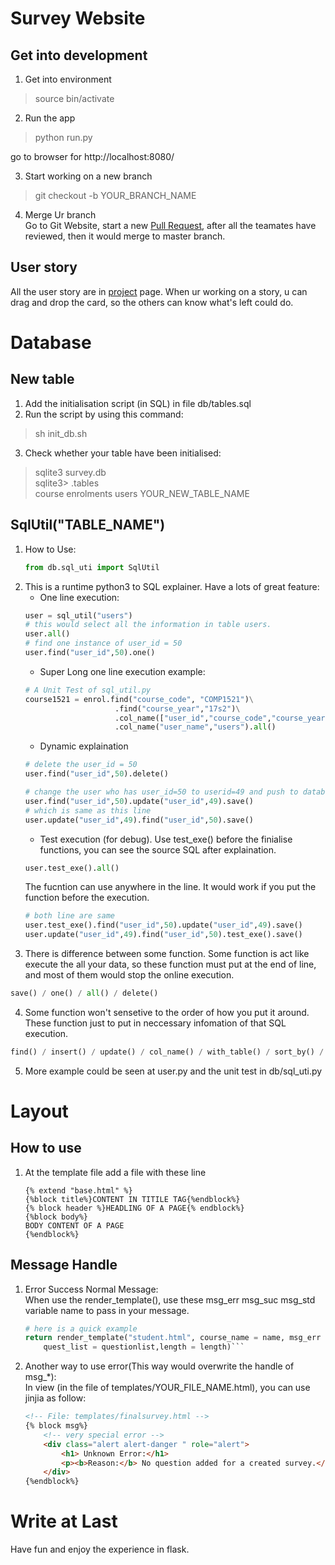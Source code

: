 # Survey Website
## Get into development
1. Get into environment
>source bin/activate

2. Run the app
> python run.py

 go to browser for http://localhost:8080/

3. Start working on a new branch
> git checkout -b YOUR_BRANCH_NAME

4. Merge Ur branch <br>
Go to Git Website, start a new [Pull Request](https://github.com/cse1531S1/survey-system-f09a-nullterminator/pulls), after all the teamates have reviewed, then it would merge to master branch.

## User story
All the user story are in [project](https://github.com/cse1531S1/survey-system-f09a-nullterminator/projects/1) page. When ur working on a story, u can drag and drop the card, so the others can know what's left could do.

# Database
## New table
1. Add the initialisation script (in SQL) in file db/tables.sql
2. Run the script by using this command:
>sh init_db.sh
3. Check whether your table have been initialised:
>sqlite3 survey.db <br>
>sqlite3> .tables <br>
>course enrolments users YOUR_NEW_TABLE_NAME

## SqlUtil("TABLE_NAME")
1. How to Use:
    ```python
    from db.sql_uti import SqlUtil
    ```
2. This is a runtime python3 to SQL explainer. Have a lots of great feature:
    - One line execution:
    ```python
    user = sql_util("users")
    # this would select all the information in table users.
    user.all()
    # find one instance of user_id = 50
    user.find("user_id",50).one()
    ```
    - Super Long one line execution example:
    ```python
    # A Unit Test of sql_util.py
    course1521 = enrol.find("course_code", "COMP1521")\
                        .find("course_year","17s2")\
                        .col_name(["user_id","course_code","course_year"])\
                        .col_name("user_name","users").all()
    ```
    - Dynamic explaination
    ```python
    # delete the user_id = 50
    user.find("user_id",50).delete()

    # change the user who has user_id=50 to userid=49 and push to database
    user.find("user_id",50).update("user_id",49).save()
    # which is same as this line
    user.update("user_id",49).find("user_id",50).save()
    ```
    - Test execution (for debug). Use test_exe() before the finialise functions, you can see the source SQL after explaination.<br>
    ```python
    user.test_exe().all()
    ```
    The fucntion can use anywhere in the line. It would work if you put the function before the execution.
    ```python
    # both line are same
    user.test_exe().find("user_id",50).update("user_id",49).save()
    user.update("user_id",49).find("user_id",50).test_exe().save()
    ```    
3. There is difference between some function. Some function is act like execute the all your data, so these function must put at the end of line, and most of them would stop the online execution.
```python
save() / one() / all() / delete()
```
4. Some function won't sensetive to the order of how you put it around. These function just to put in neccessary infomation of that SQL execution.
```python
find() / insert() / update() / col_name() / with_table() / sort_by() / test_exe()
```
5. More example could be seen at user.py and the unit test in db/sql_uti.py

# Layout
## How to use
1. At the template file add a file with these line
    ```
    {% extend "base.html" %}
    {%block title%}CONTENT IN TITILE TAG{%endblock%}
    {% block header %}HEADLING OF A PAGE{% endblock%}
    {%block body%}
    BODY CONTENT OF A PAGE
    {%endblock%}
    ```

## Message Handle
1. Error Success Normal Message:<br>
    When use the render_template(), use these msg_err msg_suc msg_std variable name to pass in your message.
    ```python
    # here is a quick example
    return render_template("student.html", course_name = name, msg_err = error,\
        quest_list = questionlist,length = length)```

2. Another way to use error(This way would overwrite the handle of msg_*):<br>
In view (in the file of templates/YOUR_FILE_NAME.html), you can use jinjia as follow:

    ```html
    <!-- File: templates/finalsurvey.html -->
    {% block msg%}
        <!-- very special error -->
        <div class="alert alert-danger " role="alert">
            <h1> Unknown Error:</h1>
            <p><b>Reason:</b> No question added for a created survey.</p>
        </div>
    {%endblock%}
    ```


# Write at Last
Have fun and enjoy the experience in flask.
